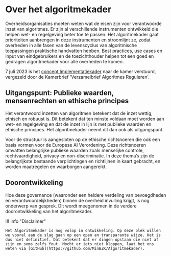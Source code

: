 # Over het algoritmekader

Overheidsorganisaties moeten weten wat de eisen zijn voor verantwoorde inzet van algoritmes. Er zijn al verschillende instrumenten ontwikkeld die helpen wet- en regelgeving beter toe te passen. Het algoritmekader gaat prioriteiten aanbrengen in deze instrumenten en stroomlijnt ze, zodat overheden in alle fasen van de levenscyclus van algoritmische toepassingen praktische handvatten hebben. Best practices, use cases en input van eindgebruikers en de toezichthouder helpen tot een goed en gedragen algoritmekader voor alle overheden te komen.

7 juli 2023 is het [concept Implementatiekader](https://www.rijksoverheid.nl/documenten/rapporten/2023/06/30/implementatiekader-verantwoorde-inzet-van-algoritmen) naar de kamer verstuurd, vergezeld door de Kamerbrief 'Verzamelbrief Algoritmes Reguleren'.


## Uitgangspunt: Publieke waarden, mensenrechten en ethische principes

Het verantwoord inzetten van algoritmen betekent dat de inzet wettig, ethisch en robuust is. Dit betekent dat ten minste voldaan moet worden aan wet- en regelgeving en dat de inzet in lijn is met publieke waarden en ethische principes. Het algoritmekader neemt dit dan ook als uitgangspunt.

Voor de structuur is aangesloten op de ethische richtsnoeren die ook een basis vormen voor de Europese AI Verordening. Deze richtsnoeren omvatten belangrijke publieke waarden zoals menselijke controle, rechtvaardigheid, privacy en non-discriminatie. In deze thema’s zijn de belangrijkste bestaande verplichtingen en richtlijnen in kaart gebracht, en worden maatregelen en waarborgen aangereikt. 


## Doorontwikkeling

Hoe deze governance (waaronder een heldere verdeling van bevoegdheden en verantwoordelijkheden) binnen de overheid invulling krijgt, is nog onderwerp van gesprek. Dit wordt  meegenomen in de verdere doorontwikkeling van het algoritmekader.

!!! info "Disclaimer"

    Het Algoritmekader is nog volop in ontwikkeling. Op deze plek willen we vooral aan de slag gaan op een open en transparante wijze. Het is dus niet definitief. Dat betekent dat er dingen opstaan die niet af zijn en soms zelfs fout. Mocht er iets niet kloppen, laat het ons weten via [GitHub](https://github.com/MinBZK/Algoritmekader).

